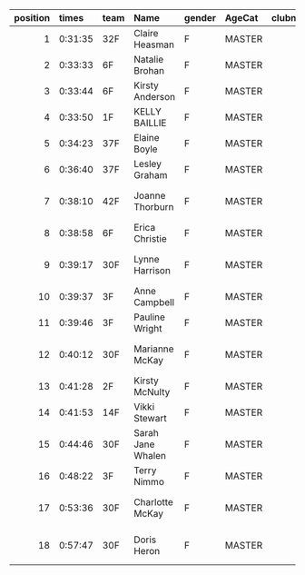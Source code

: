 |   position | times   | team   | Name              | gender   | AgeCat   |   clubnumber | Club name                  | Website                                    |   finishPosition |
|-----------:|:--------|:-------|:------------------|:---------|:---------|-------------:|:---------------------------|:-------------------------------------------|-----------------:|
|          1 | 0:31:35 | 32F    | Claire Heasman    | F        | MASTER   |           32 | Helensburgh AAC            | https://www.helensburghaac.com/            |               36 |
|          2 | 0:33:33 | 6F     | Natalie Brohan    | F        | MASTER   |            6 | Cambuslang Harriers        | https://cambuslangharriers.org/            |               55 |
|          3 | 0:33:44 | 6F     | Kirsty Anderson   | F        | MASTER   |            6 | Cambuslang Harriers        | https://cambuslangharriers.org/            |               62 |
|          4 | 0:33:50 | 1F     | KELLY BAILLIE     | F        | MASTER   |            1 | East Kilbride AC           | http://www.ekac.org.uk/                    |               63 |
|          5 | 0:34:23 | 37F    | Elaine Boyle      | F        | MASTER   |           37 | Law & District AAC         | http://www.lawaac.co.uk/                   |               69 |
|          6 | 0:36:40 | 37F    | Lesley Graham     | F        | MASTER   |           37 | Law & District AAC         | http://www.lawaac.co.uk/                   |               91 |
|          7 | 0:38:10 | 42F    | Joanne Thorburn   | F        | MASTER   |           42 | Newton Road Runners        | https://www.newton-roadrunners.com/        |              113 |
|          8 | 0:38:58 | 6F     | Erica Christie    | F        | MASTER   |            6 | Cambuslang Harriers        | https://cambuslangharriers.org/            |              119 |
|          9 | 0:39:17 | 30F    | Lynne Harrison    | F        | MASTER   |           30 | Greenock Glenpark Harriers | https://greenockglenparkharriers.com/      |              122 |
|         10 | 0:39:37 | 3F     | Anne Campbell     | F        | MASTER   |            3 | Bellahouston RR            | https://www.bellahoustonroadrunners.co.uk/ |              124 |
|         11 | 0:39:46 | 3F     | Pauline Wright    | F        | MASTER   |            3 | Bellahouston RR            | https://www.bellahoustonroadrunners.co.uk/ |              127 |
|         12 | 0:40:12 | 30F    | Marianne McKay    | F        | MASTER   |           30 | Greenock Glenpark Harriers | https://greenockglenparkharriers.com/      |              130 |
|         13 | 0:41:28 | 2F     | Kirsty McNulty    | F        | MASTER   |            2 | Kilmarnock H&AC            | http://www.kilmarnockharriers.com/         |              139 |
|         14 | 0:41:53 | 14F    | Vikki Stewart     | F        | MASTER   |           14 | Ayr Seaforth AC            | https://www.ayrseaforth.co.uk/             |              142 |
|         15 | 0:44:46 | 30F    | Sarah Jane Whalen | F        | MASTER   |           30 | Greenock Glenpark Harriers | https://greenockglenparkharriers.com/      |              149 |
|         16 | 0:48:22 | 3F     | Terry Nimmo       | F        | MASTER   |            3 | Bellahouston RR            | https://www.bellahoustonroadrunners.co.uk/ |              151 |
|         17 | 0:53:36 | 30F    | Charlotte McKay   | F        | MASTER   |           30 | Greenock Glenpark Harriers | https://greenockglenparkharriers.com/      |              152 |
|         18 | 0:57:47 | 30F    | Doris Heron       | F        | MASTER   |           30 | Greenock Glenpark Harriers | https://greenockglenparkharriers.com/      |              153 |